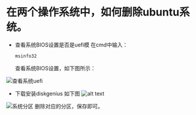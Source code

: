 
<!-- @import "[TOC]" {cmd="toc" depthFrom=1 depthTo=6 orderedList=false} -->
# 在两个操作系统中，如何删除ubuntu系统。
* 查看系统BIOS设置是否是uefi模
  在cmd中输入：
  ```bash
  msinfo32
  ```
  查看系统BIOS设置，如下图所示：
<img :src="$withBase('/img/backend/uefi.png')" alt="查看系统uefi">

* 下载安装diskgenius 
如下图
![alt text](image.png)
<img :src="$withBase('/img/backend/linuxpartition.png')" alt="系统分区">
删除对应的分区，保存即可。


